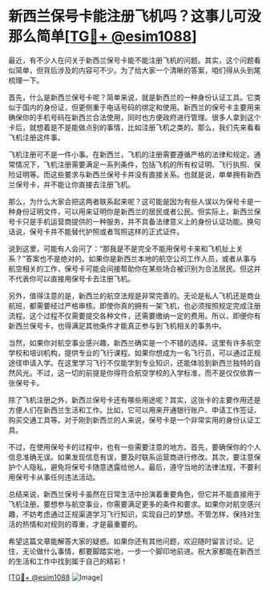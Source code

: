 # 新西兰保号卡能注册飞机吗？这事儿可没那么简单[[TG💪+ @esim1088](https://t.me/s/esim1088)]

最近，有不少人在问关于新西兰保号卡能不能注册飞机的问题。其实，这个问题看似简单，但背后涉及的内容可不少。为了给大家一个清晰的答案，咱们得从头到尾梳理一下。

首先，什么是新西兰保号卡呢？简单来说，就是新西兰的一种身份认证工具。它类似于国内的身份证，但更侧重于电话号码的绑定和使用。新西兰的保号卡主要用来确保你的手机号码在新西兰合法使用，同时也方便政府进行管理。很多人拿到这个卡后，就想着是不是能做点别的事情，比如注册飞机之类的。那么，我们先来看看飞机注册这件事。

飞机注册可不是一件小事。在新西兰，飞机的注册需要遵循严格的法律和规定。通常情况下，飞机注册需要满足一系列条件，包括飞机的所有权证明、飞行执照、保险证明等。而这些要求与新西兰保号卡并没有直接关系。也就是说，单单拥有新西兰保号卡，并不能让你直接去注册飞机。

那么，为什么大家会把这两者联系起来呢？这可能是因为有些人误以为保号卡是一种身份证明文件，可以用来证明你是新西兰的居民或者公民。但实际上，新西兰保号卡只是手机运营商提供的一种服务，并不具备法律意义上的身份认证功能。换句话说，保号卡并不能替代护照或者驾照这样的正式证件。

说到这里，可能有人会问了：“那我是不是完全不能用保号卡来和飞机扯上关系？”答案也不是绝对的。如果你是新西兰本地的航空公司工作人员，或者从事与航空相关的工作，保号卡可能会间接帮助你在某些场合被识别为合法居民。但这并不代表你可以直接用保号卡去注册飞机。

另外，值得注意的是，新西兰的航空法规是非常完善的。无论是私人飞机还是商业航班，都需要经过严格审核。即使你真的拥有一架飞机，也必须按照规定完成注册流程。这个过程不仅需要提交各种文件，还需要缴纳一定的费用。所以，即便你有新西兰保号卡，也得满足其他条件才能真正参与到飞机相关的事务中。

当然，如果你对航空事业感兴趣，新西兰确实是一个不错的选择。这里有许多航空学校和培训机构，提供专业的飞行课程。如果你想成为一名飞行员，可以通过正规途径申请入学。在这里学习飞行不仅能学到专业知识，还能体验到新西兰独特的自然风光。不过，这一切的前提是你得符合航空学校的入学标准，而不是仅仅依靠一张保号卡。

除了飞机注册之外，新西兰保号卡还有哪些用途呢？其实，这张卡的主要作用还是方便人们在新西兰生活和工作。比如，它可以用来开通银行账户、申请工作签证、购买交通工具等。对于刚到新西兰的人来说，保号卡是一个非常实用的身份认证工具。

不过，在使用保号卡的过程中，也有一些需要注意的地方。首先，要确保你的个人信息准确无误。如果发现信息有误，要及时联系运营商进行修改。其次，要注意保护个人隐私，避免将保号卡随意透露给他人。最后，遵守当地的法律法规，不要利用保号卡从事任何违法活动。

总结来说，新西兰保号卡虽然在日常生活中扮演着重要角色，但它并不能直接用于飞机注册。要想参与航空事业，你需要满足更多的条件和要求。如果你对航空感兴趣，不妨考虑通过正规渠道学习飞行知识，实现自己的梦想。不管怎样，保持对生活的热情和对规则的尊重，才是最重要的。

希望这篇文章能解答大家的疑惑。如果你还有其他问题，欢迎随时留言讨论。记住，无论做什么事情，都要脚踏实地，一步一个脚印地前进。祝大家都能在新西兰的生活和工作中找到属于自己的精彩！

[[TG💪+ @esim1088](https://t.me/s/esim1088) ![Image](https://i.postimg.cc/4NQfJmqS/Snipaste-2025-05-13-00-14-12.png)]